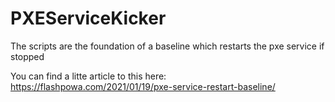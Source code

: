 # PXEServiceKicker
 The scripts are the foundation of a baseline which restarts the pxe service if stopped

You can find a litte article to this here:
https://flashpowa.com/2021/01/19/pxe-service-restart-baseline/